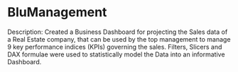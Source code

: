 # BluManagement
Description: Created a Business Dashboard for projecting the Sales data of a Real Estate company, that can be used by the top management to manage 9 key performance indices (KPIs) governing the sales. Filters, Slicers and DAX formulae were used to statistically model the Data into an informative Dashboard.
